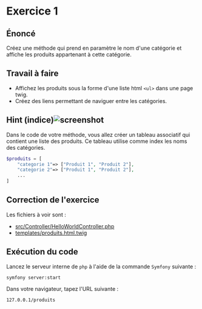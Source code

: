 # Exercice 1

## Énoncé

Créez une méthode qui prend en paramètre le
nom d'une catégorie et affiche les produits
appartenant à cette catégorie.

## Travail à faire

* Affichez les produits sous la forme d'une liste html `<ul>` dans une page twig.
* Créez des liens permettant de naviguer entre
les catégories.

## Hint (indice)![screenshot](https://cdn0.iconfinder.com/data/icons/energy-free/32/Energy_Energy_Bulb_Lamp_Electric_Light-16.png)

Dans le code de votre méthode, vous allez créer un tableau associatif qui contient une liste des produits. Ce tableau utilise comme index les noms des catégories.

```php
$produits = [
    "categorie 1"=> ["Produit 1", "Produit 2"],
    "categorie 2"=> ["Produit 1", "Produit 2"],
    ...
]
```

## Correction de l'exercice

Les fichiers à voir sont : 
* [src/Controller/HelloWorldController.php](https://github.com/ProgWebESEN/Exercice-1/blob/main/src/Controller/HelloWorldController.php)
* [templates/produits.html.twig](https://github.com/ProgWebESEN/Exercice-1/blob/main/templates/produits.html.twig)

## Exécution du code

Lancez le serveur interne de `php` à l'aide de la commande `Symfony` suivante :

```
symfony server:start
```

Dans votre navigateur, tapez l'URL suivante :

```
127.0.0.1/produits
```